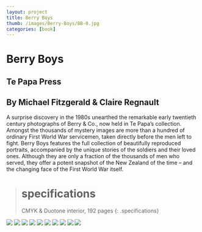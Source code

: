 ```yaml
---
layout: project
title: Berry Boys
thumb: /images/Berry-Boys/BB-0.jpg
categories: [book]
---
```


# Berry Boys

## Te Papa Press
## By Michael Fitzgerald & Claire Regnault

A surprise discovery in the 1980s unearthed the remarkable early twentieth century photographs of Berry & Co., now held in Te Papa’s collection. Amongst the thousands of mystery images are more than a hundred of ordinary First World War servicemen, taken directly before the men left to fight. Berry Boys features the full collection of beautifully reproduced portraits, accompanied by the unique stories of the soldiers and their loved ones. Although they are only a fraction of the thousands of men who served, they offer a potent snapshot of the New Zealand of the time – and the changing face of the First World War itself.

> # specifications
> CMYK & Duotone interior, 192 pages
{: .specifications}

![](/images/Berry-Boys/BB-1.jpg)
![](/images/Berry-Boys/BB-2.jpg)
![](/images/Berry-Boys/BB-3.jpg)
![](/images/Berry-Boys/BB-4.jpg)
![](/images/Berry-Boys/BB-5.jpg)
![](/images/Berry-Boys/BB-6.jpg)
![](/images/Berry-Boys/BB-7.jpg)
![](/images/Berry-Boys/BB-8.jpg)
![](/images/Berry-Boys/BB-9.jpg)
![](/images/Berry-Boys/BB-10.jpg)
